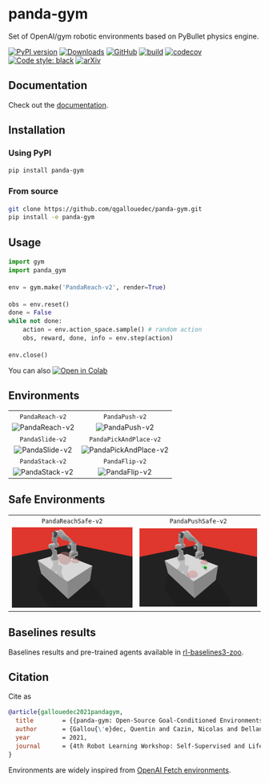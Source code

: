 # panda-gym

Set of OpenAI/gym robotic environments based on PyBullet physics engine.

[![PyPI version](https://img.shields.io/pypi/v/panda-gym.svg?logo=pypi&logoColor=FFE873)](https://pypi.org/project/panda-gym/)
[![Downloads](https://pepy.tech/badge/panda-gym)](https://pepy.tech/project/panda-gym)
[![GitHub](https://img.shields.io/github/license/qgallouedec/panda-gym.svg)](LICENSE.txt)
[![build](https://github.com/qgallouedec/panda-gym/actions/workflows/build.yml/badge.svg?branch=master)](https://github.com/qgallouedec/panda-gym/actions/workflows/build.yml)
[![codecov](https://codecov.io/gh/qgallouedec/panda-gym/branch/master/graph/badge.svg?token=pv0VdsXByP)](https://codecov.io/gh/qgallouedec/panda-gym)
[![Code style: black](https://img.shields.io/badge/code%20style-black-000000.svg)](https://github.com/psf/black)
[![arXiv](https://img.shields.io/badge/cs.LG-arXiv%3A2106.13687-B31B1B.svg)](https://arxiv.org/abs/2106.13687)

## Documentation

Check out the [documentation](https://panda-gym.readthedocs.io/en/latest/).

## Installation

### Using PyPI

```bash
pip install panda-gym
```

### From source

```bash
git clone https://github.com/qgallouedec/panda-gym.git
pip install -e panda-gym
```

## Usage

```python
import gym
import panda_gym

env = gym.make('PandaReach-v2', render=True)

obs = env.reset()
done = False
while not done:
    action = env.action_space.sample() # random action
    obs, reward, done, info = env.step(action)

env.close()
```

You can also [![Open in Colab](https://colab.research.google.com/assets/colab-badge.svg)](https://colab.research.google.com/github/qgallouedec/panda-gym/blob/master/examples/PickAndPlace.ipynb)

## Environments

|                                  |                                                |
| :------------------------------: | :--------------------------------------------: |
|         `PandaReach-v2`          |                 `PandaPush-v2`                 |
| ![PandaReach-v2](docs/_static/img/reach.png) |         ![PandaPush-v2](docs/_static/img/push.png)         |
|         `PandaSlide-v2`          |             `PandaPickAndPlace-v2`             |
| ![PandaSlide-v2](docs/_static/img/slide.png) | ![PandaPickAndPlace-v2](docs/_static/img/pickandplace.png) |
|         `PandaStack-v2`          |              `PandaFlip-v2`                    |
| ![PandaStack-v2](docs/_static/img/stack.png) | ![PandaFlip-v2](docs/_static/img/flip.png) |

## Safe Environments
|                                  |                                                |
| :------------------------------: | :--------------------------------------------: |
|         `PandaReachSafe-v2`          |              `PandaPushSafe-v2`                    |
| ![PandaReachSafe-v2](docs/_static/img/reach-safe.png) | ![PandaFlip-v2](docs/_static/img/push-safe.png) |

## Baselines results

Baselines results and pre-trained agents available in [rl-baselines3-zoo](https://github.com/DLR-RM/rl-baselines3-zoo).

## Citation

Cite as

```bib
@article{gallouedec2021pandagym,
  title        = {{panda-gym: Open-Source Goal-Conditioned Environments for Robotic Learning}},
  author       = {Gallou{\'e}dec, Quentin and Cazin, Nicolas and Dellandr{\'e}a, Emmanuel and Chen, Liming},
  year         = 2021,
  journal      = {4th Robot Learning Workshop: Self-Supervised and Lifelong Learning at NeurIPS},
}
```

Environments are widely inspired from [OpenAI Fetch environments](https://openai.com/blog/ingredients-for-robotics-research/). 
